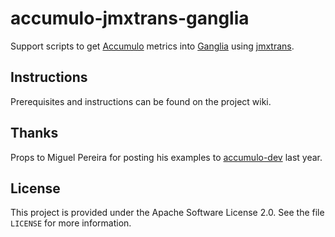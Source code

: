 accumulo-jmxtrans-ganglia
=========================

Support scripts to get [Accumulo](http://accumulo.apache.org/) metrics into [Ganglia](http://ganglia.sourceforge.net/) using [jmxtrans](https://github.com/jmxtrans/jmxtrans).

Instructions
------------

Prerequisites and instructions can be found on the project wiki.

Thanks
------

Props to Miguel Pereira for posting his examples to [accumulo-dev](http://mail-archives.apache.org/mod_mbox/accumulo-dev/201208.mbox/%3CCAPCL_BzamRqqGLTCb=6R_5u+hFZ=EgapbnrrueM-xb8-0Ax86A@mail.gmail.com%3E) last year.

License
-------

This project is provided under the Apache Software License 2.0. See the file `LICENSE` for more information.

